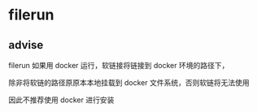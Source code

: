 # filerun

## advise

filerun 如果用 docker 运行，软链接将链接到 docker 环境的路径下，

除非将软链的路径原原本本地挂载到 docker 文件系统，否则软链将无法使用

因此不推荐使用 docker 进行安装

